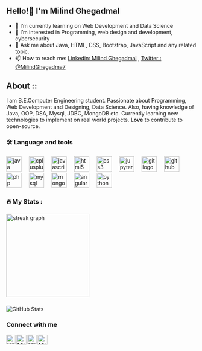 <h2>Hello!👋 I'm Milind Ghegadmal </h2>

- 🌱 I’m currently learning on Web Development and Data Science
- 👀 I’m interested in Programming, web design and development, cybersecurity 
- 💬 Ask me about Java, HTML, CSS, Bootstrap, JavaScript and any related topic.
- 📫 How to reach me: [Linkedin: Milind Ghegadmal](https://www.linkedin.com/in/milind-ghegadmal-1b8728221) ,
                      [Twitter : @MilindGhegadma7](https://twitter.com/MilindGhegadma7) 


## About ::
   I am B.E.Computer Engineering student. Passionate about Programming, Web Development and Designing, Data Science. Also, having knowledge of Java, OOP, DSA, Mysql, JDBC, MongoDB etc. Currently learning new technologies to implement on real world projects. **Love** to contribute to open-source.


<h3 align="left">🛠 Language and tools</h3>

###

<div align="left">
  <img src="https://cdn.jsdelivr.net/gh/devicons/devicon/icons/java/java-original.svg" height="40" alt="java logo"  />
  <img width="12" />
  <img src="https://cdn.jsdelivr.net/gh/devicons/devicon/icons/cplusplus/cplusplus-original.svg" height="40" alt="cplusplus logo"  />
  <img width="12" />
  <img src="https://cdn.jsdelivr.net/gh/devicons/devicon/icons/javascript/javascript-original.svg" height="40" alt="javascript logo"  />
  <img width="12" />
  <img src="https://cdn.jsdelivr.net/gh/devicons/devicon/icons/html5/html5-original.svg" height="40" alt="html5 logo"  />
  <img width="12" />
  <img src="https://cdn.jsdelivr.net/gh/devicons/devicon/icons/css3/css3-original.svg" height="40" alt="css3 logo"  />
  <img width="12" />
  <img src="https://cdn.jsdelivr.net/gh/devicons/devicon/icons/jupyter/jupyter-original-wordmark.svg" height="40" alt="jupyter logo"  />
  <img width="12" />
  <img src="https://cdn.jsdelivr.net/gh/devicons/devicon/icons/git/git-original.svg" height="40" alt="git logo"  />
  <img width="12" />
  <img src="https://cdn.jsdelivr.net/gh/devicons/devicon/icons/github/github-original.svg" height="40" alt="github logo"  />
  <img width="12" />
  <img src="https://cdn.jsdelivr.net/gh/devicons/devicon/icons/php/php-original.svg" height="40" alt="php logo"  />
  <img width="12" />
  <img src="https://cdn.jsdelivr.net/gh/devicons/devicon/icons/mysql/mysql-original.svg" height="40" alt="mysql logo"  />
  <img width="12" />
  <img src="https://cdn.jsdelivr.net/gh/devicons/devicon/icons/mongodb/mongodb-original.svg" height="40" alt="mongodb logo"  />
  <img width="12" />
  <img src="https://cdn.jsdelivr.net/gh/devicons/devicon/icons/angularjs/angularjs-original.svg" height="40" alt="angularjs logo"  />
  <img width="12" />
  <img src="https://cdn.jsdelivr.net/gh/devicons/devicon/icons/python/python-original.svg" height="40" alt="python logo"  />
</div>

###

<h3 align="left">🔥   My Stats :</h3>

###

<div align="left">
  <img src="https://streak-stats.demolab.com?user=milindg123&locale=en&mode=daily&theme=dark&hide_border=false&border_radius=5&order=3" height="220" alt="streak graph"  />
</div>

###

![GitHub Stats](https://github-readme-stats.vercel.app/api?username=milindg123&theme=radical)

<h3 align="left">Connect with me</h3>

  <a href="https://www.linkedin.com/in/milind-ghegadmal-1b8728221/">
    <img align="left" alt="Milind Ghegadmal | Linkedin" width="24px" src="linkdin.svg"/>
  </a> &nbsp;&nbsp;
  <a href="https://twitter.com/MilindGhegadma7">
    <img align="left" alt="Milind Ghegadmal | Twitter" width="26px" src="Twitter.svg" />
  </a> &nbsp;&nbsp;
  <a href="https://www.instagram.com/mr.milind007/">
    <img align="left" alt="Milind Ghegadmal | Instagram" width="24px" src="Instagram.svg" />
  </a> &nbsp;&nbsp;
  <a href="mailto:gmilind2002@gmail.com">
    <img align="left" alt="Milind Ghegadmal | Gmail" width="26px" src="Gmail.svg" />
  </a>
  
















































































